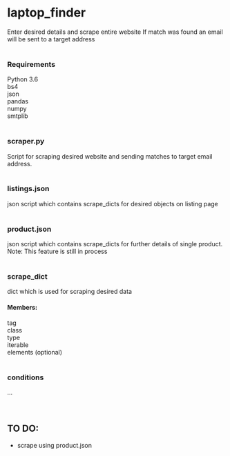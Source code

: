 # laptop_finder
Enter desired details and scrape entire website
If match was found an email will be sent to a target address
<br /><br />

### Requirements
Python 3.6
<br />
bs4
<br />
json
<br />
pandas
<br />
numpy
<br />
smtplib
<br /><br />

### scraper.py
Script for scraping desired website and sending matches to target email address.
<br /><br />

### listings.json
json script which contains scrape_dicts for desired objects on listing page
<br /><br />

### product.json
json script which contains scrape_dicts for further details of single product.
<br />
Note: This feature is still in process
<br /><br />

### scrape_dict
dict which is used for scraping desired data
#### Members:
tag
<br />
class
<br />
type
<br />
iterable
<br />
elements (optional)
<br /><br />

### conditions
...
<br /><br /><br />

## TO DO:
- scrape using product.json
